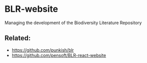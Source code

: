 # BLR-website

Managing the development of the Biodiversity Literature Repository

## Related:

* https://github.com/punkish/blr
* https://github.com/pensoft/BLR-react-website
